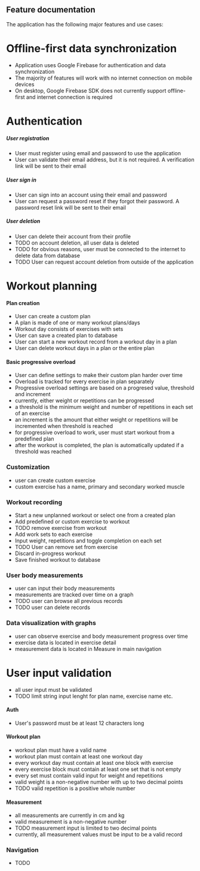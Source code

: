 ## Feature documentation
The application has the following major features and use cases:

# Offline-first data synchronization
- Application uses Google Firebase for authentication and data synchronization
- The majority of features will work with no internet connection on mobile devices
- On desktop, Google Firebase SDK does not currently support offline-first and internet connection is required

# Authentication

##### User registration
- User must register using email and password to use the application
- User can validate their email address, but it is not required. A verification link will be sent to their email

##### User sign in
- User can sign into an account using their email and password
- User can request a password reset if they forgot their password. A password reset link will be sent to their email

##### User deletion
- User can delete their account from their profile
- TODO on account deletion, all user data is deleted
- TODO for obvious reasons, user must be connected to the internet to delete data from database
- TODO User can request account deletion from outside of the application


# Workout planning

#### Plan creation
- User can create a custom plan
- A plan is made of one or many workout plans/days
- Workout day consists of exercises with sets
- User can save a created plan to database
- User can start a new workout record from a workout day in a plan
- User can delete workout days in a plan or the entire plan

#### Basic progressive overload
- User can define settings to make their custom plan harder over time
- Overload is tracked for every exercise in plan separately
- Progressive overload settings are based on a progresed value, threshold and increment
- currently, either weight or repetitions can be progressed
- a threshold is the minimum weight and number of repetitions in each set of an exercise
- an increment is the amount that either weight or repetitions will be incremented when threshold is reached
- for progressive overload to work, user must start workout from a predefined plan
- after the workout is completed, the plan is automatically updated if a threshold was reached


### Customization
- user can create custom exercise
- custom exercise has a name, primary and secondary worked muscle

### Workout recording
- Start a new unplanned workout or select one from a created plan
- Add predefined or custom exercise to workout
- TODO remove exercise from workout
- Add work sets to each exercise
- Input weight, repetitions and toggle completion on each set
- TODO User can remove set from exercise
- Discard in-progress workout
- Save finished workout to database

### User body measurements
- user can input their body measurements
- measurements are tracked over time on a graph
- TODO user can browse all previous records
- TODO user can delete records

### Data visualization with graphs
- user can observe exercise and body measurement progress over time
- exercise data is located in exercise detail
- measurement data is located in Measure in main navigation

# User input validation
- all user input must be validated
- TODO limit string input lenght for plan name, exercise name etc.

#### Auth
- User's password must be at least 12 characters long

#### Workout plan
- workout plan must have a valid name
- workout plan must contain at least one workout day
- every workout day must contain at least one block with exercise
- every exercise block must contain at least one set that is not empty
- every set must contain valid input for weight and repetitions
- valid weight is a non-negative number with up to two decimal points
- TODO valid repetition is a positive whole number

#### Measurement
- all measurements are currently in cm and kg
- valid measurement is a non-negative number
- TODO measurement input is limited to two decimal points
- currently, all measurement values must be input to be a valid record

### Navigation
- TODO

